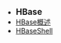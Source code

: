 - <font style="font-weight:bold;font-size:17px;">HBase</font>
- [HBase概述](数据库/HBase/HBase概述)
- [HBaseShell](数据库/HBase/HBaseShell)

